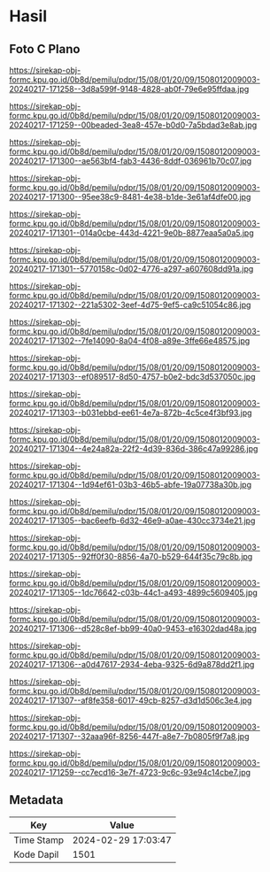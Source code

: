 # Hasil

## Foto C Plano

https://sirekap-obj-formc.kpu.go.id/0b8d/pemilu/pdpr/15/08/01/20/09/1508012009003-20240217-171258--3d8a599f-9148-4828-ab0f-79e6e95ffdaa.jpg

https://sirekap-obj-formc.kpu.go.id/0b8d/pemilu/pdpr/15/08/01/20/09/1508012009003-20240217-171259--00beaded-3ea8-457e-b0d0-7a5bdad3e8ab.jpg

https://sirekap-obj-formc.kpu.go.id/0b8d/pemilu/pdpr/15/08/01/20/09/1508012009003-20240217-171300--ae563bf4-fab3-4436-8ddf-036961b70c07.jpg

https://sirekap-obj-formc.kpu.go.id/0b8d/pemilu/pdpr/15/08/01/20/09/1508012009003-20240217-171300--95ee38c9-8481-4e38-b1de-3e61af4dfe00.jpg

https://sirekap-obj-formc.kpu.go.id/0b8d/pemilu/pdpr/15/08/01/20/09/1508012009003-20240217-171301--014a0cbe-443d-4221-9e0b-8877eaa5a0a5.jpg

https://sirekap-obj-formc.kpu.go.id/0b8d/pemilu/pdpr/15/08/01/20/09/1508012009003-20240217-171301--5770158c-0d02-4776-a297-a607608dd91a.jpg

https://sirekap-obj-formc.kpu.go.id/0b8d/pemilu/pdpr/15/08/01/20/09/1508012009003-20240217-171302--221a5302-3eef-4d75-9ef5-ca9c51054c86.jpg

https://sirekap-obj-formc.kpu.go.id/0b8d/pemilu/pdpr/15/08/01/20/09/1508012009003-20240217-171302--7fe14090-8a04-4f08-a89e-3ffe66e48575.jpg

https://sirekap-obj-formc.kpu.go.id/0b8d/pemilu/pdpr/15/08/01/20/09/1508012009003-20240217-171303--ef089517-8d50-4757-b0e2-bdc3d537050c.jpg

https://sirekap-obj-formc.kpu.go.id/0b8d/pemilu/pdpr/15/08/01/20/09/1508012009003-20240217-171303--b031ebbd-ee61-4e7a-872b-4c5ce4f3bf93.jpg

https://sirekap-obj-formc.kpu.go.id/0b8d/pemilu/pdpr/15/08/01/20/09/1508012009003-20240217-171304--4e24a82a-22f2-4d39-836d-386c47a99286.jpg

https://sirekap-obj-formc.kpu.go.id/0b8d/pemilu/pdpr/15/08/01/20/09/1508012009003-20240217-171304--1d94ef61-03b3-46b5-abfe-19a07738a30b.jpg

https://sirekap-obj-formc.kpu.go.id/0b8d/pemilu/pdpr/15/08/01/20/09/1508012009003-20240217-171305--bac6eefb-6d32-46e9-a0ae-430cc3734e21.jpg

https://sirekap-obj-formc.kpu.go.id/0b8d/pemilu/pdpr/15/08/01/20/09/1508012009003-20240217-171305--92ff0f30-8856-4a70-b529-644f35c79c8b.jpg

https://sirekap-obj-formc.kpu.go.id/0b8d/pemilu/pdpr/15/08/01/20/09/1508012009003-20240217-171305--1dc76642-c03b-44c1-a493-4899c5609405.jpg

https://sirekap-obj-formc.kpu.go.id/0b8d/pemilu/pdpr/15/08/01/20/09/1508012009003-20240217-171306--d528c8ef-bb99-40a0-9453-e16302dad48a.jpg

https://sirekap-obj-formc.kpu.go.id/0b8d/pemilu/pdpr/15/08/01/20/09/1508012009003-20240217-171306--a0d47617-2934-4eba-9325-6d9a878dd2f1.jpg

https://sirekap-obj-formc.kpu.go.id/0b8d/pemilu/pdpr/15/08/01/20/09/1508012009003-20240217-171307--af8fe358-6017-49cb-8257-d3d1d506c3e4.jpg

https://sirekap-obj-formc.kpu.go.id/0b8d/pemilu/pdpr/15/08/01/20/09/1508012009003-20240217-171307--32aaa96f-8256-447f-a8e7-7b0805f9f7a8.jpg

https://sirekap-obj-formc.kpu.go.id/0b8d/pemilu/pdpr/15/08/01/20/09/1508012009003-20240217-171259--cc7ecd16-3e7f-4723-9c6c-93e94c14cbe7.jpg


## Metadata

| Key        | Value               |
| ---------- | ------------------- |
| Time Stamp | 2024-02-29 17:03:47 |
| Kode Dapil | 1501                |



